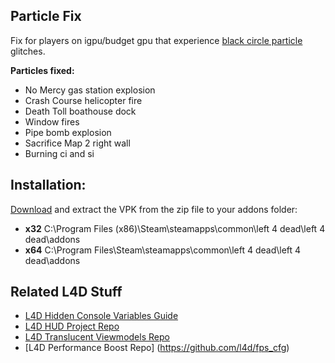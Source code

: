 Particle Fix
-------------
Fix for players on igpu/budget gpu that experience [black circle particle](http://i.imgur.com/BlRQJN5.jpg) glitches.

**Particles fixed:**
 - No Mercy gas station explosion
 - Crash Course helicopter fire
 - Death Toll boathouse dock
 - Window fires
 - Pipe bomb explosion
 - Sacrifice Map 2 right wall  
 - Burning ci and si

Installation:
-------------
[Download](https://github.com/l4d/particle_fix/archive/master.zip) and extract the VPK from the zip file  to your addons folder:

 - **x32** C:\Program Files (x86)\Steam\steamapps\common\left 4 dead\left 4 dead\addons
 -  **x64** C:\Program Files\Steam\steamapps\common\left 4 dead\left 4 dead\addons

Related L4D Stuff
------------------
- [L4D Hidden Console Variables Guide](http://steamcommunity.com/sharedfiles/filedetails/?id=564185677)
- [L4D HUD Project Repo](https://github.com/l4d/hud)
- [L4D Translucent Viewmodels Repo](https://github.com/l4d/trans_vmodels) 
- [L4D Performance Boost Repo] (https://github.com/l4d/fps_cfg)
